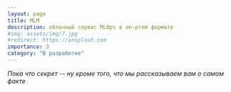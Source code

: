 ```yaml
---
layout: page
title: MLM
description: облачный сервис MLOps в on-prem формате
#img: assets/img/7.jpg
#redirect: https://unsplash.com
importance: 3
category: "В разработке"
---
```


*Пока что секрет -- ну кроме того, что мы рассказываем вам о самом факте*
